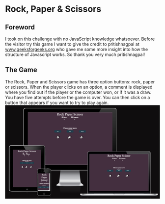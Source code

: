 # Rock, Paper & Scissors
 ## Foreword
 I took on this challenge with no JavaScript knowledge whatsoever. Before the visitor try this game I want to give the credit to pritishnagpal at www.geeksforgeeks.org who gave me some more insight into how the structure of Javascript works.
 So thank you very much pritishnagpal!
 ## The Game
 
 The Rock, Paper and Scissors game has three option buttons: rock, paper or scissors. When the player clicks on an option, a comment is displayed where you find out if the player or the computer won, or if it was a draw. You have five attempts before the game is over. You can then click on a button that appears if you want to try to play again.
 ![Responsive](./readme_images/ami-responsive.png)

